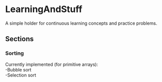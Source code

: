 # LearningAndStuff

A simple holder for continuous learning concepts and practice problems.

## Sections
### Sorting
Currently implemented (for primitive arrays):\
-Bubble sort \
-Selection sort